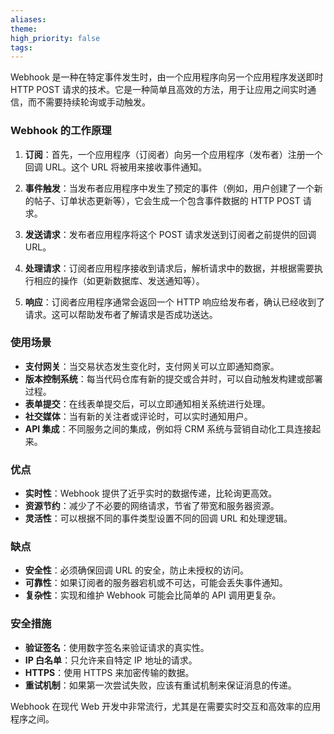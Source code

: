 ```yaml
---
aliases: 
theme: 
high_priority: false
tags:
---
```

Webhook 是一种在特定事件发生时，由一个应用程序向另一个应用程序发送即时 HTTP POST 请求的技术。它是一种简单且高效的方法，用于让应用之间实时通信，而不需要持续轮询或手动触发。

### Webhook 的工作原理

1. **订阅**：首先，一个应用程序（订阅者）向另一个应用程序（发布者）注册一个回调 URL。这个 URL 将被用来接收事件通知。

2. **事件触发**：当发布者应用程序中发生了预定的事件（例如，用户创建了一个新的帖子、订单状态更新等），它会生成一个包含事件数据的 HTTP POST 请求。

3. **发送请求**：发布者应用程序将这个 POST 请求发送到订阅者之前提供的回调 URL。

4. **处理请求**：订阅者应用程序接收到请求后，解析请求中的数据，并根据需要执行相应的操作（如更新数据库、发送通知等）。

5. **响应**：订阅者应用程序通常会返回一个 HTTP 响应给发布者，确认已经收到了请求。这可以帮助发布者了解请求是否成功送达。

### 使用场景

- **支付网关**：当交易状态发生变化时，支付网关可以立即通知商家。
- **版本控制系统**：每当代码仓库有新的提交或合并时，可以自动触发构建或部署过程。
- **表单提交**：在线表单提交后，可以立即通知相关系统进行处理。
- **社交媒体**：当有新的关注者或评论时，可以实时通知用户。
- **API 集成**：不同服务之间的集成，例如将 CRM 系统与营销自动化工具连接起来。

### 优点

- **实时性**：Webhook 提供了近乎实时的数据传递，比轮询更高效。
- **资源节约**：减少了不必要的网络请求，节省了带宽和服务器资源。
- **灵活性**：可以根据不同的事件类型设置不同的回调 URL 和处理逻辑。

### 缺点

- **安全性**：必须确保回调 URL 的安全，防止未授权的访问。
- **可靠性**：如果订阅者的服务器宕机或不可达，可能会丢失事件通知。
- **复杂性**：实现和维护 Webhook 可能会比简单的 API 调用更复杂。

### 安全措施

- **验证签名**：使用数字签名来验证请求的真实性。
- **IP 白名单**：只允许来自特定 IP 地址的请求。
- **HTTPS**：使用 HTTPS 来加密传输的数据。
- **重试机制**：如果第一次尝试失败，应该有重试机制来保证消息的传递。

Webhook 在现代 Web 开发中非常流行，尤其是在需要实时交互和高效率的应用程序之间。